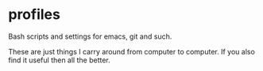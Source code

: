 # profiles
Bash scripts and settings for emacs, git and such.

These are just things I carry around from computer to computer. If you also find it useful then all the better.
